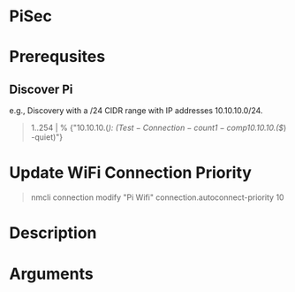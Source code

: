 # PiSec

# Prerequsites

## Discover Pi
e.g., Discovery with a /24 CIDR range with IP addresses 10.10.10.0/24.
> 1..254 | % {"10.10.10.$($_): $(Test-Connection -count 1 -comp 10.10.10.$($_) -quiet)"}

# Update WiFi Connection Priority
> nmcli connection modify "Pi Wifi" connection.autoconnect-priority 10

# Description

# Arguments